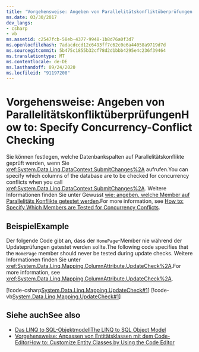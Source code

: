 ```yaml
---
title: 'Vorgehensweise: Angeben von Parallelitätskonfliktüberprüfungen'
ms.date: 03/30/2017
dev_langs:
- csharp
- vb
ms.assetid: c2547fcb-58eb-4377-9948-1b8d76a0f3d7
ms.openlocfilehash: 7adacdccd12c6493ff7c62c0e6a44058a9719d7d
ms.sourcegitcommit: 5b475c1855b32cf78d2d1bbb4295e4c236f39464
ms.translationtype: MT
ms.contentlocale: de-DE
ms.lasthandoff: 09/24/2020
ms.locfileid: "91197208"
---
```

# <a name="how-to-specify-concurrency-conflict-checking"></a><span data-ttu-id="aba39-102">Vorgehensweise: Angeben von Parallelitätskonfliktüberprüfungen</span><span class="sxs-lookup"><span data-stu-id="aba39-102">How to: Specify Concurrency-Conflict Checking</span></span>

<span data-ttu-id="aba39-103">Sie können festlegen, welche Datenbankspalten auf Parallelitätskonflikte geprüft werden, wenn Sie <xref:System.Data.Linq.DataContext.SubmitChanges%2A> aufrufen.</span><span class="sxs-lookup"><span data-stu-id="aba39-103">You can specify which columns of the database are to be checked for concurrency conflicts when you call <xref:System.Data.Linq.DataContext.SubmitChanges%2A>.</span></span> <span data-ttu-id="aba39-104">Weitere Informationen finden Sie unter Gewusst [wie: angeben, welche Member auf Parallelitäts Konflikte getestet werden](how-to-specify-which-members-are-tested-for-concurrency-conflicts.md).</span><span class="sxs-lookup"><span data-stu-id="aba39-104">For more information, see [How to: Specify Which Members are Tested for Concurrency Conflicts](how-to-specify-which-members-are-tested-for-concurrency-conflicts.md).</span></span>  
  
## <a name="example"></a><span data-ttu-id="aba39-105">Beispiel</span><span class="sxs-lookup"><span data-stu-id="aba39-105">Example</span></span>  

 <span data-ttu-id="aba39-106">Der folgende Code gibt an, dass der `HomePage`-Member nie während der Updateprüfungen getestet werden sollte.</span><span class="sxs-lookup"><span data-stu-id="aba39-106">The following code specifies that the `HomePage` member should never be tested during update checks.</span></span> <span data-ttu-id="aba39-107">Weitere Informationen finden Sie unter <xref:System.Data.Linq.Mapping.ColumnAttribute.UpdateCheck%2A>.</span><span class="sxs-lookup"><span data-stu-id="aba39-107">For more information, see <xref:System.Data.Linq.Mapping.ColumnAttribute.UpdateCheck%2A>.</span></span>  
  
 [!code-csharp[System.Data.Linq.Mapping.UpdateCheck#1](../../../../../../samples/snippets/csharp/VS_Snippets_Data/system.data.linq.mapping.updatecheck/cs/northwind.cs#1)]
 [!code-vb[System.Data.Linq.Mapping.UpdateCheck#1](../../../../../../samples/snippets/visualbasic/VS_Snippets_Data/system.data.linq.mapping.updatecheck/vb/northwind.vb#1)]  
  
## <a name="see-also"></a><span data-ttu-id="aba39-108">Siehe auch</span><span class="sxs-lookup"><span data-stu-id="aba39-108">See also</span></span>

- [<span data-ttu-id="aba39-109">Das LINQ to SQL-Objektmodell</span><span class="sxs-lookup"><span data-stu-id="aba39-109">The LINQ to SQL Object Model</span></span>](the-linq-to-sql-object-model.md)
- [<span data-ttu-id="aba39-110">Vorgehensweise: Anpassen von Entitätsklassen mit dem Code-Editor</span><span class="sxs-lookup"><span data-stu-id="aba39-110">How to: Customize Entity Classes by Using the Code Editor</span></span>](how-to-customize-entity-classes-by-using-the-code-editor.md)
